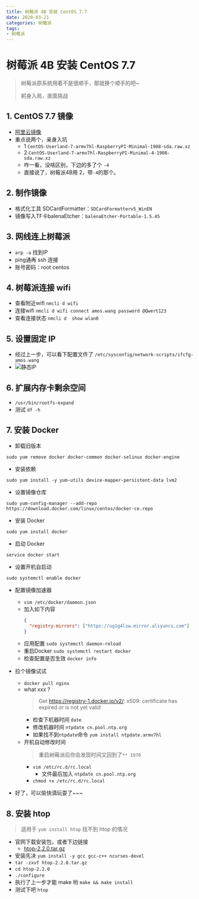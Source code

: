 ```yaml
---
title: 树莓派 4B 安装 CentOS 7.7
date: 2020-03-21
categories: 树莓派
tags:
- 树莓派
---
```


# 树莓派 4B 安装 CentOS 7.7
> 树莓派原系统用着不是很顺手，那就换个顺手的吧~
>
> 躬身入局，直面挑战

## 1. CentOS 7.7 镜像
- [阿里云镜像](https://mirrors.aliyun.com/centos-altarch/7.7.1908/isos/armhfp/)
- 重点说两个，亲身入坑
    - 1 `CentOS-Userland-7-armv7hl-RaspberryPI-Minimal-1908-sda.raw.xz`
    - 2 `CentOS-Userland-7-armv7hl-RaspberryPI-Minimal-4-1908-sda.raw.xz`
    - 咋一看，没啥区别，下边的多了个 `-4`
    - 直接说了，树莓派4B用 2，带`-4`的那个。

## 2. 制作镜像
- 格式化工具 SDCardFormatter：`SDCardFormatterv5_WinEN`
- 镜像写入TF卡balenaEtcher：`balenaEtcher-Portable-1.5.45`

## 3. 网线连上树莓派
- `arp -a` 找到IP
- ping通再 ssh 连接
- 账号密码：root centos

## 4. 树莓派连接 wifi
- 查看附近wifi `nmcli d wifi`
- 连接wifi `nmcli d wifi connect amos.wang password @Qwert123`
- 查看连接状态 `nmcli d  show wlan0`

## 5. 设置固定 IP
- 经过上一步，可以看下配置文件了 `/etc/sysconfig/network-scripts/ifcfg-amos.wang`
- ![静态IP](https://gitee.com/AmosWang/resource/raw/master/image/raspberry-network-static.png)

## 6. 扩展内存卡剩余空间
- `/usr/bin/rootfs-expand`
- 测试 `df -h`

## 7. 安装 Docker
- 卸载旧版本
```shell script
sudo yum remove docker docker-common docker-selinux docker-engine
```

- 安装依赖
```shell script
sudo yum install -y yum-utils device-mapper-persistent-data lvm2
```

- 设置镜像仓库
```shell script
sudo yum-config-manager --add-repo https://download.docker.com/linux/centos/docker-ce.repo
```

- 安装 Docker
```shell script
sudo yum install docker
```

- 启动 Docker
```shell script
service docker start
```

- 设置开机自启动
```shell script
sudo systemctl enable docker
```

- 配置镜像加速器
  - `vim /etc/docker/daemon.json`
  - 加入如下内容
      ```json
      {
        "registry-mirrors": ["https://ug1g4lsw.mirror.aliyuncs.com"]
      }
      ```
  - 应用配置 `sudo systemctl daemon-reload`
  - 重启Docker `sudo systemctl restart docker`
  - 检查配置是否生效 `docker info`

- 拉个镜像试试
  - `docker pull nginx`
  - what xxx ? 
    > Get https://registry-1.docker.io/v2/: x509: certificate has expired or is not yet valid
    - 检查下机器时间 `date`
    - 修改机器时间 `ntpdate cn.pool.ntp.org`
    - 如果找不到`ntpdate`命令 `yum install ntpdate.armv7hl`
  - 开机自动修改时间
    > 重启树莓派后你会发现时间又回到了`** 1970`
    - `vim /etc/rc.d/rc.local`
      - 文件最后加入 `ntpdate cn.pool.ntp.org`
    - `chmod +x /etc/rc.d/rc.local`

- 好了，可以愉快滴玩耍了~~~

## 8. 安装 htop
> 适用于 `yum install htop` 找不到 htop 的情况
- 官网下载安装包，或者下边链接
    - [htop-2.2.0.tar.gz](https://github.com/AmosWang0626/notes/blob/master/dev.ops/raspberry/htop-2.2.0.tar.gz)
- 安装先决 `yum install -y gcc gcc-c++ ncurses-devel`
- `tar -zxvf htop-2.2.0.tar.gz`
- `cd htop-2.2.0`
- `./configure`
- 执行了上一步才能 make 哟 `make && make install`
- 测试下吧 `htop`
